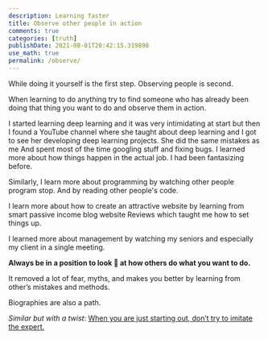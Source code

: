 ```yaml
---
description: Learning faster
title: Observe other people in action
comments: true
categories: [truth]
publishDate: 2021-08-01T20:42:15.319898
use_math: true
permalink: /observe/
---
```


While doing it yourself is the first step. Observing people is second.

When learning to do anything try to find someone who has already been doing that thing you want to do and observe them in action.

I started learning deep learning and it was very intimidating at start but then I found a YouTube channel where she taught about deep learning and I got to see her developing deep learning projects. She did the same mistakes as me And spent most of the time googling stuff and fixing bugs. I learned more about how things happen in the actual job. I had been fantasizing before.

Similarly, I learn more about programming by watching other people program stop. And by reading other people's code.

I learn more about how to create an attractive website by learning from smart passive income blog website Reviews which taught me how to set things up.

I learned more about management by watching my seniors and especially my client in a single meeting.

**Always be in a position to look 👀 at how others do what you want to do.**

It removed a lot of fear, myths, and makes you better by learning from other’s mistakes and methods.

Biographies are also a path.

*Similar but with a twist*: [When you are just starting out, don’t try to imitate the expert.](/imitating_experts/)